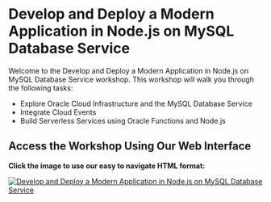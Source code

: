 # Develop and Deploy a Modern Application in Node.js on MySQL Database Service

Welcome to the Develop and Deploy a Modern Application in Node.js on MySQL Database Service workshop. This workshop will walk you through the following tasks:

- Explore Oracle Cloud Infrastructure and the MySQL Database Service
- Integrate Cloud Events
- Build Serverless Services using Oracle Functions and Node.js

## Access the Workshop Using Our Web Interface

**Click the image to use our easy to navigate HTML format:**

[![Develop and Deploy a Modern Application in Node.js on MySQL Database Service](images/adboml.png " ")](https://oracle-livelabs.github.io/database/mysql-nodejs)
